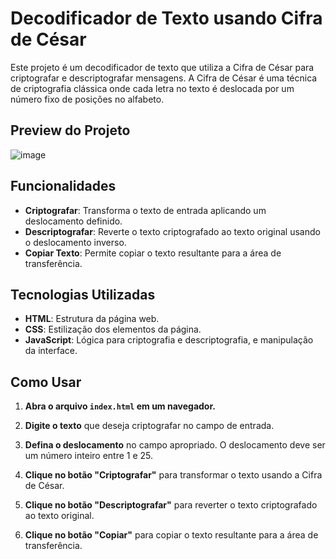 # Decodificador de Texto usando Cifra de César

Este projeto é um decodificador de texto que utiliza a Cifra de César para criptografar e descriptografar mensagens. A Cifra de César é uma técnica de criptografia clássica onde cada letra no texto é deslocada por um número fixo de posições no alfabeto.

## Preview do Projeto
![image](https://github.com/user-attachments/assets/a10af9c9-5b6e-446a-9741-a33781730a69)

## Funcionalidades

- **Criptografar**: Transforma o texto de entrada aplicando um deslocamento definido.
- **Descriptografar**: Reverte o texto criptografado ao texto original usando o deslocamento inverso.
- **Copiar Texto**: Permite copiar o texto resultante para a área de transferência.

## Tecnologias Utilizadas

- **HTML**: Estrutura da página web.
- **CSS**: Estilização dos elementos da página.
- **JavaScript**: Lógica para criptografia e descriptografia, e manipulação da interface.

## Como Usar

1. **Abra o arquivo `index.html` em um navegador.**

2. **Digite o texto** que deseja criptografar no campo de entrada.

3. **Defina o deslocamento** no campo apropriado. O deslocamento deve ser um número inteiro entre 1 e 25.

4. **Clique no botão "Criptografar"** para transformar o texto usando a Cifra de César.

5. **Clique no botão "Descriptografar"** para reverter o texto criptografado ao texto original.

6. **Clique no botão "Copiar"** para copiar o texto resultante para a área de transferência.


